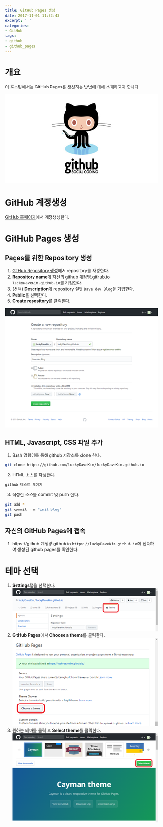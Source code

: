 ```yaml
---
title: GitHub Pages 생성
date: 2017-11-01 11:32:43
excerpt: ' '
categories:
- GitHub
tags:
- github
- github_pages
---
```


# 개요
이 포스팅에서는 GitHub Pages를 생성하는 방법에 대해 소개하고자 합니다.

![github-pages-logo](/assets/posts/2017-11-01/create-github-pages/github-pages.jpg)

# GitHub 계정생성
[GitHub 홈페이지](https://github.com)에서 계정생성한다.

# GitHub Pages 생성
## Pages를 위한 Repository 생성
1. [GitHub Repository 생성](https://github.com/new)에서 repository를 새성한다.
2. **Repository name**에 자신의 github 계정명.github.io `luckyDaveKim.github.io`를 기입한다.
3. (선택) **Description**에 repository 설명 `Dave dev Blog`을 기입한다.
4. **Public**을 선택한다.
5. **Create repository**를 클릭한다.

![create-github-repository](/assets/posts/2017-11-01/create-github-pages/create-github-repository.png)

## HTML, Javascript, CSS 파일 추가
1. Bash 명령어를 통해 github 저장소를 clone 한다.
```bash
git clone https://github.com/luckyDaveKim/luckyDaveKim.github.io
```
2. HTML 소스를 작성한다.
```html
github 테스트 페이지
```
3. 작성한 소스를 commit 및 push 한다.
```bash
git add *
git commit - m "init blog"
git push
```

## 자신의 GitHub Pages에 접속
1. https://github 계정명.github.io `https://luckyDaveKim.github.io`에 접속하여 생성된 github pages를 확인한다.

# 테마 선택
1. **Settings**탭을 선택한다.
![repository-setting](/assets/posts/2017-11-01/create-github-pages/repository-setting.png)
2. **GitHub Pages**에서 **Choose a theme**를 클릭한다.
![github-pages-setting](/assets/posts/2017-11-01/create-github-pages/github-pages-setting.png)
3. 원하는 테마를 클릭 후 **Select theme**를 클릭한다.
![choose-repository-theme](/assets/posts/2017-11-01/create-github-pages/choose-repository-theme.png)